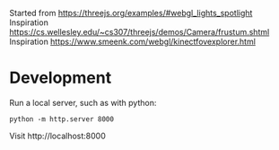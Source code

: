 Started from https://threejs.org/examples/#webgl_lights_spotlight
Inspiration https://cs.wellesley.edu/~cs307/threejs/demos/Camera/frustum.shtml
Inspiration https://www.smeenk.com/webgl/kinectfovexplorer.html

# Development

Run a local server, such as with python:

```
python -m http.server 8000
```

Visit http://localhost:8000